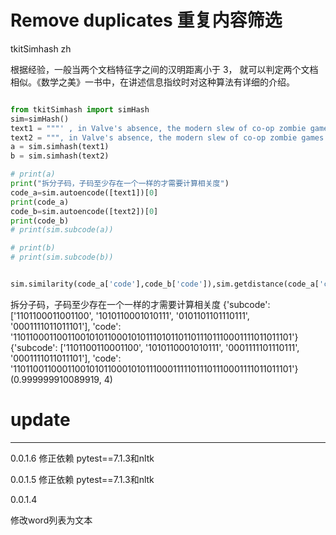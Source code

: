 # Remove duplicates 重复内容筛选
tkitSimhash zh



根据经验，一般当两个文档特征字之间的汉明距离小于 3， 就可以判定两个文档相似。《数学之美》一书中，在讲述信息指纹时对这种算法有详细的介绍。


```python

from tkitSimhash import simHash
sim=simHash()
text1 = """' , in Valve's absence, the modern slew of co-op zombie games have not been picking up the slack. The recent World War Z was lackluster at best, feeling like a cheap knockoff of a better game. The Vermintide series is much better in the gameplay department, but a fantasy battle against rat-men just isn't the same as fighting against hordes of undead. The Zombies modes in the Call of Duty games do a decent job of scratching the zombie itch, but what we're hoping for is a stand-alone zombie game, not DLC attached to a military shooter.  \nRelated: Screenshots From The New Resident Evil Have Leaked  \nBut now there's the hope that maybe, just maybe, Capcom can pull off a major multiplayer hit that will have players forgetting all about Valve and their long-suspected triskaphobia. Certainly, the Resident Evil name sure has the clout needed to get people to pay attention to the new series.  \n  \nCapcom has been experimenting with multiplayer in its Resident Evil games for years. This dates all the way back to Resident Evil ."""
text2 = """, in Valve's absence, the modern slew of co-op zombie games have not been picking up the slack. The recent World War Z was lackluster at best, feeling like a cheap knockoff of a better game. The Vermintide series is much better in the gameplay department, but a fantasy battle against rat-men just isn't the same as fighting against  of undead. The Zombies modes in the Call of Duty games do a decent job of scratching the zombie itch, but what we're hoping for is a stand-alone zombie game, not DLC attached to a military shooter.  \nRelated: Screenshots From The New Resident Evil Have Leaked  \nBut now there's the hope that maybe, just maybe, Capcom can pull off a major multiplayer hit that will have players forgetting all about Valve and their long-suspected triskaphobia. Certainly, its Resident Evil games for years. This dates all the way back to Resident Evil  """
a = sim.simhash(text1)
b = sim.simhash(text2)

# print(a)
print("拆分子码，子码至少存在一个一样的才需要计算相关度")
code_a=sim.autoencode([text1])[0]
print(code_a)
code_b=sim.autoencode([text2])[0]
print(code_b)
# print(sim.subcode(a))

# print(b)
# print(sim.subcode(b))


sim.similarity(code_a['code'],code_b['code']),sim.getdistance(code_a['code'],code_b['code'])
```


拆分子码，子码至少存在一个一样的才需要计算相关度
{'subcode': ['1101100011001100', '1010110001010111', '0101101101110111', '0001111011011101'], 'code': '1101100011001100101011000101011101011011011101110001111011011101'}
{'subcode': ['1101100110001100', '1010110001010111', '0001111101110111', '0001111011011101'], 'code': '1101100110001100101011000101011100011111011101110001111011011101'}
(0.999999910089919, 4)




# update

----
0.0.1.6
修正依赖 pytest==7.1.3和nltk

0.0.1.5
修正依赖 pytest==7.1.3和nltk

0.0.1.4

修改word列表为文本
